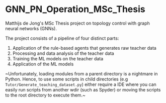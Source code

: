 # GNN_PN_Operation_MSc_Thesis

Matthijs de Jong's MSc Thesis project on topology control with graph neural networks (GNNs).

The project consists of a pipeline of four distinct parts:
1. Application of the rule-based agents that generates raw teacher data
2. Processing and data analysis of the teacher data
3. Training the ML models on the teacher data
4. Application of the ML models

~Unfortunately, loading modules from a parent directory is a nightmare in Python. Hence, to use some scripts in child directories (e.g `Tutor/Generate_teaching_dataset.py`) either require a IDE where you can easily run scripts from another wdir (such as Spyder) or moving the scripts to the root directory to execute them.~
